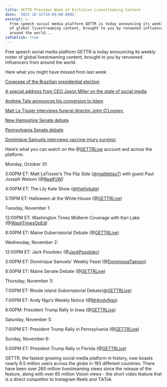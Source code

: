 ```yaml
---
title: GETTR Previews Week of Exclusive Livestreaming Content
date: '2022-10-31T16:09:00.000Z'
excerpt: >-
  Free speech social media platform GETTR is today announcing its weekly roster
  of global livestreaming content, brought to you by renowned influencers from
  around the world...
isPublish: true
---
```


Free speech social media platform GETTR is today announcing its weekly roster of global livestreaming content, brought to you by renowned influencers from around the world.

Here what you might have missed from last week:

[Coverage of the Brazilian presidential election](https://gettr.com/post/p1vy24fb971)

[A special address from CEO Jason Miller on the state of social media](https://gettr.com/post/p1vv5jf47fb)

[Andrew Tate announces his conversion to Islam](https://gettr.com/post/p1ve4jv0bea)

[Matt Le Tissier interviews funeral director John O’Looney ](https://gettr.com/post/p1s8oym3573)

[New Hampshire Senate debate](https://gettr.com/post/p1vrvda578f)

[Pennsylvania Senate debate](https://gettr.com/post/p1vnutdfc7d)

[Dominique Samuels interviews vaccine injury survivor](https://gettr.com/post/p1vnpuvb61c)

Here’s what you can watch on the @[GETTRLive](https://gettr.com/user/gettrlive) account and across the platform: 

Monday, October 31:

3:00PM ET: Matt LeTissier’s The Flip Side (@[mattletiss7](https://gettr.com/user/mattletiss7)) with guest Paul Joseph Watson (@[RealPJW](https://gettr.com/user/realpjw))

4:00PM ET: The Lily Kate Show (@[thelilykate](https://gettr.com/user/thelilykate)) 

5:15PM ET: Halloween at the White House (@[GETTRLive](http://www.gettr.com/gettrlive))

Tuesday, November 1:  

12:00PM ET: Washington Times Midterm Coverage with Kari Lake (@[WashTimesOpEd](https://gettr.com/post/p1vs5yy2026))

8:00PM ET: Maine Gubernatorial Debate (@[GETTRLive](https://gettr.com/user/gettrlive))

Wednesday, November 2: 

12:00PM ET: Jack Posobiec (@[JackPosobiec](https://gettr.com/user/jackposobiec))  

3:00PM ET: Dominique Samuels’ Weekly Feast (@[DominiqueTaegon](https://gettr.com/user/dominiquetaegon))

8:00PM ET: Maine Senate Debate (@[GETTRLive](https://gettr.com/user/gettrlive)) 

Thursday, November 3:

7:00PM ET: Rhode Island Gubernatorial Debate(@[GETTRLive](https://gettr.com/user/gettrlive))

7:00PM ET: Andy Ngo’s Weekly Notice (@[MrAndyNgo](https://gettr.com/user/mrandyngo)) 

8:00PM: President Trump Rally in Iowa (@[GETTRLive](https://gettr.com/user/gettrlive))

Saturday, November 5: 

7:00PM ET: President Trump Rally in Pennsylvania (@[GETTRLive](https://gettr.com/user/gettrlive))

Sunday, November 6: 

5:00PM ET: President Trump Rally in Florida (@[GETTRLive](https://gettr.com/user/gettrlive)) 

GETTR, the fastest growing social media platform in history, now boasts nearly 6.5 million users across the globe in 193 different countries. There have been over 260 million livestreaming views since the release of the feature, along with over 65 million Vision views - the short video feature that is a direct competitor to Instagram Reels and TikTok.
